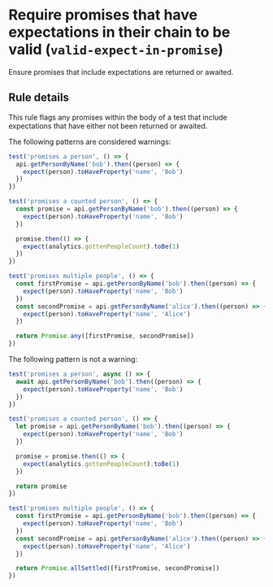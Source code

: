 # Require promises that have expectations in their chain to be valid (`valid-expect-in-promise`)

Ensure promises that include expectations are returned or awaited.

## Rule details

This rule flags any promises within the body of a test that include expectations
that have either not been returned or awaited.

The following patterns are considered warnings:

```js
test('promises a person', () => {
  api.getPersonByName('bob').then((person) => {
    expect(person).toHaveProperty('name', 'Bob')
  })
})

test('promises a counted person', () => {
  const promise = api.getPersonByName('bob').then((person) => {
    expect(person).toHaveProperty('name', 'Bob')
  })

  promise.then(() => {
    expect(analytics.gottenPeopleCount).toBe(1)
  })
})

test('promises multiple people', () => {
  const firstPromise = api.getPersonByName('bob').then((person) => {
    expect(person).toHaveProperty('name', 'Bob')
  })
  const secondPromise = api.getPersonByName('alice').then((person) => {
    expect(person).toHaveProperty('name', 'Alice')
  })

  return Promise.any([firstPromise, secondPromise])
})
```

The following pattern is not a warning:

```js
test('promises a person', async () => {
  await api.getPersonByName('bob').then((person) => {
    expect(person).toHaveProperty('name', 'Bob')
  })
})

test('promises a counted person', () => {
  let promise = api.getPersonByName('bob').then((person) => {
    expect(person).toHaveProperty('name', 'Bob')
  })

  promise = promise.then(() => {
    expect(analytics.gottenPeopleCount).toBe(1)
  })

  return promise
})

test('promises multiple people', () => {
  const firstPromise = api.getPersonByName('bob').then((person) => {
    expect(person).toHaveProperty('name', 'Bob')
  })
  const secondPromise = api.getPersonByName('alice').then((person) => {
    expect(person).toHaveProperty('name', 'Alice')
  })

  return Promise.allSettled([firstPromise, secondPromise])
})
```
